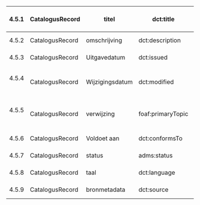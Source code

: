 | 4.5.1   | CatalogusRecord | titel           | dct:title         | rdfs:Literal                         | 0..* | Niet opnemen | (indeling catalogusrecord nog te bepalen)                                                    |
|---------|-----------------|-----------------|-------------------|--------------------------------------|------|--------------|----------------------------------------------------------------------------------------------|
| 4.5.2   | CatalogusRecord | omschrijving    | dct:description   | rdfs:Literal                         | 0..* | Niet opnemen | (indeling catalogusrecord nog te bepalen)                                                    |
| 4.5.3   | CatalogusRecord | Uitgavedatum    | dct:issued        | xsd:date                             | 0..1 | Niet opnemen | (indeling catalogusrecord nog te bepalen)                                                    |
| 4.5.4   | CatalogusRecord | Wijzigingsdatum | dct:modified      | xs:date                              | 1..1 | Verplicht    | de datum waarop het record in de catalogus voor het laatst is gewijzigd.                     |
| 4.5.5   | CatalogusRecord | verwijzing      | foaf:primaryTopic | dcat:Resource (dataset or service)   | 1..1 | Verplicht    | Betreft de verwijzing naar de dcat:Resource (dataset or service) die het record beschrijft.  |
| 4.5.6   | CatalogusRecord | Voldoet aan     | dct:conformsTo    | Waardelijst met toepassingsprofielen | 0..* | Niet opnemen | (indeling catalogusrecord nog te bepalen)                                                    |
| 4.5.7   | CatalogusRecord | status          | adms:status       | Waardelijst adms:Changetype          | 0..1 | Niet opnemen | (indeling catalogusrecord nog te bepalen)                                                    |
| 4.5.8   | CatalogusRecord | taal            | dct:language      | talen                                | 0..* | Niet opnemen | (indeling catalogusrecord nog te bepalen)                                                    |
| 4.5.9   | CatalogusRecord | bronmetadata    | dct:source        | dcat:CatalogRecord                   | 0..1 | Niet opnemen | (indeling catalogusrecord nog te bepalen)                                                    |
